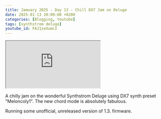 ```yaml
---
title: Jamuary 2025 - Day 13 - Chill DX7 Jam on Deluge
date: 2025-01-13 20:09:08 +0200
categories: [Blogging, Youtube]
tags: [synthstrom deluge]
youtube_id: FAJ1zeXumcI
---
```



<div class="embed-responsive embed-responsive-16by9" >
    <iframe class="embed-responsive-item"  src="https://www.youtube.com/embed/{{ page.youtube_id }}"></iframe>
</div>

A chilly jam on the wonderful Synthstrom Deluge using DX7 synth preset &quot;Meloncoly1&quot;.
The new chord mode is absolutely fabulous.

Running some unofficial, unreleased version of 1.3. firmware.